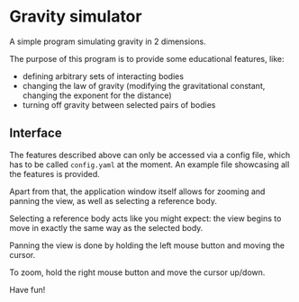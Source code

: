 # Gravity simulator

A simple program simulating gravity in 2 dimensions.

The purpose of this program is to provide some educational features, like:

- defining arbitrary sets of interacting bodies
- changing the law of gravity (modifying the gravitational constant, changing the exponent for the distance)
- turning off gravity between selected pairs of bodies

## Interface

The features described above can only be accessed via a config file, which has to be called `config.yaml` at the moment. An example file showcasing all the features is provided.

Apart from that, the application window itself allows for zooming and panning the view, as well as selecting a reference body.

Selecting a reference body acts like you might expect: the view begins to move in exactly the same way as the selected body.

Panning the view is done by holding the left mouse button and moving the cursor.

To zoom, hold the right mouse button and move the cursor up/down.

Have fun!
